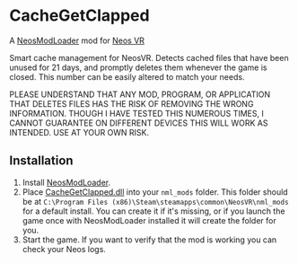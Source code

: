 # CacheGetClapped

A [NeosModLoader](https://github.com/zkxs/NeosModLoader) mod for [Neos VR](https://neos.com/) 

Smart cache management for NeosVR. Detects cached files that have been unused for 21 days, and promptly deletes them whenever the game is closed. This number can be easily altered to match your needs.

PLEASE UNDERSTAND THAT ANY MOD, PROGRAM, OR APPLICATION THAT DELETES FILES HAS THE RISK OF REMOVING THE WRONG INFORMATION. THOUGH I HAVE TESTED THIS NUMEROUS TIMES, I CANNOT GUARANTEE ON DIFFERENT DEVICES THIS WILL WORK AS INTENDED. USE AT YOUR OWN RISK.

## Installation
1. Install [NeosModLoader](https://github.com/zkxs/NeosModLoader).
2. Place [CacheGetClapped.dll](https://github.com/dfgHiatus/CacheGetClapped/releases/download/v1.0.0/CacheGetClapped.dll) into your `nml_mods` folder. This folder should be at `C:\Program Files (x86)\Steam\steamapps\common\NeosVR\nml_mods` for a default install. You can create it if it's missing, or if you launch the game once with NeosModLoader installed it will create the folder for you.
3. Start the game. If you want to verify that the mod is working you can check your Neos logs.
